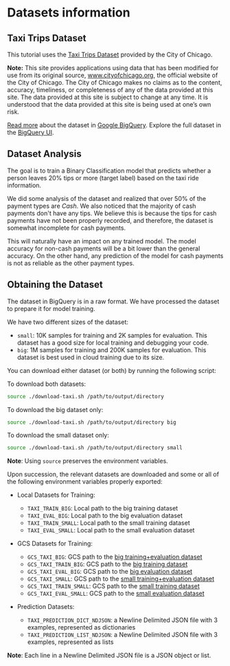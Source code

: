 # Datasets information

## Taxi Trips Dataset

This tutorial uses the  [Taxi Trips Dataset](https://data.cityofchicago.org/Transportation/Taxi-Trips/wrvz-psew) 
provided by the City of Chicago.

**Note:** This site provides applications using data that has been modified
for use from its original source, www.cityofchicago.org, the official website of
the City of Chicago. The City of Chicago makes no claims as to the content,
accuracy, timeliness, or completeness of any of the data provided at this site.
The data provided at this site is subject to change at any time. It is
understood that the data provided at this site is being used at one’s own risk.

[Read more](https://cloud.google.com/bigquery/public-data/chicago-taxi) about
the dataset in [Google BigQuery](https://cloud.google.com/bigquery/). Explore
the full dataset in the
[BigQuery UI](https://bigquery.cloud.google.com/dataset/bigquery-public-data:chicago_taxi_trips).

## Dataset Analysis

The goal is to train a Binary Classification model that predicts whether a person leaves 20% tips or more (target label) 
based on the taxi ride information.

We did some analysis of the dataset and realized that over 50% of the payment types are *Cash*.
We also noticed that the majority of cash payments don't have any tips. We believe this is because
the tips for cash payments have not been properly recorded, and therefore, the dataset is somewhat
incomplete for cash payments. 

This will naturally have an impact on any trained model. The model accuracy for non-cash payments
will be a bit lower than the general accuracy. On the other hand, any prediction of the model
for cash payments is not as reliable as the other payment types.

## Obtaining the Dataset

The dataset in BigQuery is in a raw format. We have processed the dataset to prepare it for model training.

We have two different sizes of the dataset:

* `small`: 10K samples for training and 2K samples for evaluation. This dataset has a good size for local training and debugging your code.
* `big`:   1M samples for training and 200K samples for evaluation. This dataset is best used in cloud training due to its size.

You can download either dataset (or both) by running the following script:

To download both datasets:

```bash
source ./download-taxi.sh /path/to/output/directory
```

To download the big dataset only:

```bash
source ./download-taxi.sh /path/to/output/directory big
```

To download the small dataset only:
```bash
source ./download-taxi.sh /path/to/output/directory small
```

**Note**: Using `source` preserves the environment variables.

Upon succession, the relevant datasets are downloaded and some or all of the
following environment variables properly exported:

* Local Datasets for Training:

  * `TAXI_TRAIN_BIG`: Local path to the big training dataset
  * `TAXI_EVAL_BIG`: Local path to the big evaluation dataset
  * `TAXI_TRAIN_SMALL`: Local path to the small training dataset
  * `TAXI_EVAL_SMALL`: Local path to the small evaluation dataset

* GCS Datasets for Training:

  * `GCS_TAXI_BIG`: GCS path to the [big training+evaluation dataset](https://storage.googleapis.com/cloud-samples-data/ml-engine/chicago_taxi/training/big/taxi_trips.csv)
  * `GCS_TAXI_TRAIN_BIG`: GCS path to the [big training dataset](https://storage.googleapis.com/cloud-samples-data/ml-engine/chicago_taxi/training/big/taxi_trips_train.csv)
  * `GCS_TAXI_EVAL_BIG`: GCS path to the [big evaluation dataset](https://storage.googleapis.com/cloud-samples-data/ml-engine/chicago_taxi/training/big/taxi_trips_eval.csv)
  * `GCS_TAXI_SMALL`: GCS path to the [small training+evaluation dataset](https://storage.googleapis.com/cloud-samples-data/ml-engine/chicago_taxi/training/small/taxi_trips.csv)
  * `GCS_TAXI_TRAIN_SMALL`: GCS path to the [small training dataset](https://storage.googleapis.com/cloud-samples-data/ml-engine/chicago_taxi/training/small/taxi_trips_train.csv)
  * `GCS_TAXI_EVAL_SMALL`: GCS path to the [small evaluation dataset](https://storage.googleapis.com/cloud-samples-data/ml-engine/chicago_taxi/training/small/taxi_trips_eval.csv)

* Prediction Datasets:

  * `TAXI_PREDICTION_DICT_NDJSON`: a Newline Delimited JSON file with 3 examples, represented as dictionaries
  * `TAXI_PREDICTION_LIST_NDJSON`: a Newline Delimited JSON file with 3 examples, represented as lists

**Note**: Each line in a Newline Delimited JSON file is a JSON object or list.
